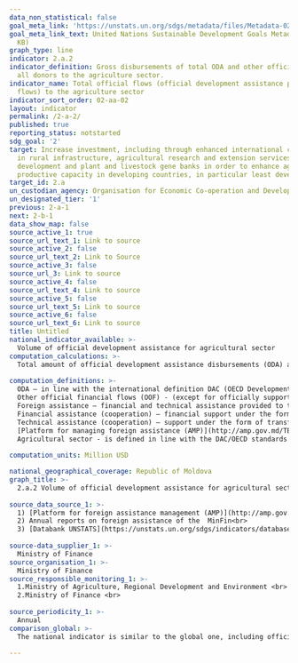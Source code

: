 ```yaml
---
data_non_statistical: false
goal_meta_link: 'https://unstats.un.org/sdgs/metadata/files/Metadata-02-0A-02.pdf '
goal_meta_link_text: United Nations Sustainable Development Goals Metadata (PDF 210
  KB)
graph_type: line
indicator: 2.a.2
indicator_definition: Gross disbursements of total ODA and other official flows from
  all donors to the agriculture sector.
indicator_name: Total official flows (official development assistance plus other official
  flows) to the agriculture sector
indicator_sort_order: 02-aa-02
layout: indicator
permalink: /2-a-2/
published: true
reporting_status: notstarted
sdg_goal: '2'
target: Increase investment, including through enhanced international cooperation,
  in rural infrastructure, agricultural research and extension services, technology
  development and plant and livestock gene banks in order to enhance agricultural
  productive capacity in developing countries, in particular least developed countries
target_id: 2.a
un_custodian_agency: Organisation for Economic Co-operation and Development (OECD)
un_designated_tier: '1'
previous: 2-a-1
next: 2-b-1
data_show_map: false
source_active_1: true
source_url_text_1: Link to source
source_active_2: false
source_url_text_2: Link to Source
source_active_3: false
source_url_3: Link to source
source_active_4: false
source_url_text_4: Link to source
source_active_5: false
source_url_text_5: Link to source
source_active_6: false
source_url_text_6: Link to source
title: Untitled
national_indicator_available: >-
  Volume of official development assistance for agricultural sector
computation_calculations: >-
  Total amount of official development assistance disbursements (ODA) and of other official financial flows (OOF) from all the donors for development of agriculture sector. <br> 
  
computation_definitions: >-
  ODA – in line with the international definition DAC (OECD Development Assistance Committee) it represents the "flows to countries and territories from the DAC list of ODA beneficiaries and other multilateral institutions which are: (i) supplied by official agents, including by national or local governments or by their executive agencies; and (ii) every transaction is managed with the main objective to promote economic development and wellbeing of developing countries; and it is of concession nature and includes a grant element of at least 25% (calculated at a reduction rate of 10%). ( [See](http://www.oecd.org/dac/stats/officialdevelopmentassistancedefinitionandcoverage.htm) <br> 
  Other official financial flows (OOF) - (except for officially supported credits for exports) are defined as transactions made by the official sector which do not meet the eligibility conditions for ODA, either because does not refer first of all to development or because are not sufficiently concessional [See](http://www.oecd.org/dac/stats/documentupload/DCDDAC(2016)3FINAL.pdf), Para. 24.  <br> 
  Foreign assistance – financial and technical assistance provided to the Republic of Moldova, Government and/or other public authorities by creditors'/donors' community (art.9 of the GD No. 377 of 25.04.2018 regulating the institutional framework and the mechanism for coordination and management of foreign assistance).<br> 
  Financial assistance (cooperation) – financial support under the form of loans, grants, including delivery of goods and/or provision of works for implementation of projects/programs;<br> 
  Technical assistance (cooperation) – support under the form of transfer of knowledge, including technologies, methodologies and techniques within projects/programs;<br> 
  [Platform for managing foreign assistance (AMP)](http://amp.gov.md/TEMPLATE/ampTemplate/dashboard/build/index.html) – information automated system accessible online, which is covering and storing the information regarding the projects/programs of foreign assistance in the Republic of Moldova, .<br> 
  Agricultural sector - is defined in line with the DAC/OECD standards and covers all the sector codes according to the CRS classification from section 311 'Agriculture'  [See](http://www.oecd.org/dac/stats/purposecodessectorclassification.htm) <br> 
  
computation_units: Million USD

national_geographical_coverage: Republic of Moldova
graph_title: >-
  2.a.2 Volume of official development assistance for agricultural sector <br> 
  
source_data_source_1: >-
  1) [Platform for foreign assistance management (AMP)](http://amp.gov.md/portal/sites/default/files/inline/amp-planul_de_gestiune_a_datelor_0.pdf)<br> 
  2) Annual reports on foreign assistance of the  MinFin<br> 
  3) [Databank UNSTATS](https://unstats.un.org/sdgs/indicators/database/)<br> 
  
source-data_supplier_1: >-
  Ministry of Finance
source_organisation_1: >-
  Ministry of Finance
source_responsible_monitoring_1: >-
  1.Ministry of Agriculture, Regional Development and Environment <br> 
  2.Ministry of Finance <br> 
  
source_periodicity_1: >-
  Annual
comparison_global: >-
  The national indicator is similar to the global one, including official development assistance and the official flows of funds <br> 
  
---
```

